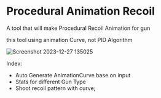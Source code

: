# Procedural Animation Recoil
A tool that will make Procedural Recoil Animation for gun

this tool using animation Curve, not PID Algorithm

![Screenshot 2023-12-27 135025](https://github.com/SoraTheDuck/Procedural-Animation-Curve/assets/78374696/f859041f-8fb4-4f3d-91ff-d5154cfcb022)


Indev:
- Auto Generate AnimationCurve base on input
- Stats for different Gun Type
- Shoot recoil pattern with curve;
